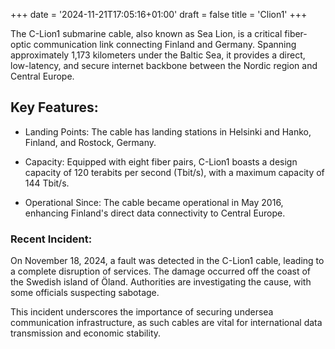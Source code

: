 +++
date = '2024-11-21T17:05:16+01:00'
draft = false
title = 'Clion1'
+++


The C-Lion1 submarine cable, also known as Sea Lion, is a critical fiber-optic communication link connecting Finland and Germany. Spanning approximately 1,173 kilometers under the Baltic Sea, it provides a direct, low-latency, and secure internet backbone between the Nordic region and Central Europe.


## Key Features:

* Landing Points: The cable has landing stations in Helsinki and Hanko, Finland, and Rostock, Germany.


* Capacity: Equipped with eight fiber pairs, C-Lion1 boasts a design capacity of 120 terabits per second (Tbit/s), with a maximum capacity of 144 Tbit/s.


* Operational Since: The cable became operational in May 2016, enhancing Finland's direct data connectivity to Central Europe.

### Recent Incident:

On November 18, 2024, a fault was detected in the C-Lion1 cable, leading to a complete disruption of services. The damage occurred off the coast of the Swedish island of Öland. Authorities are investigating the cause, with some officials suspecting sabotage.

This incident underscores the importance of securing undersea communication infrastructure, as such cables are vital for international data transmission and economic stability.